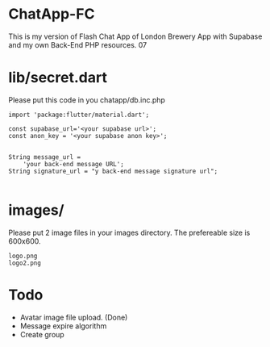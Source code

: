 # ChatApp-FC
This is my version of Flash Chat App of London Brewery App with Supabase and my own Back-End PHP resources. 07

# lib/secret.dart
Please put this code in you chatapp/db.inc.php

```
import 'package:flutter/material.dart';

const supabase_url='<your supabase url>';
const anon_key = '<your supabase anon key>';


String message_url =
    'your back-end message URL';
String signature_url = "y back-end message signature url";


```

# images/
Please put 2 image files in your images directory. The prefereable size is 600x600.

```
logo.png
logo2.png
```
# Todo
- Avatar image file upload. (Done)
- Message expire algorithm
- Create group 

